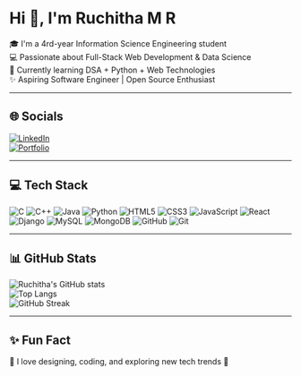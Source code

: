 # Hi 👋, I'm Ruchitha M R  

🎓 I'm a 4rd-year Information Science Engineering student  
💻 Passionate about Full-Stack Web Development & Data Science  
🌱 Currently learning DSA + Python + Web Technologies  
✨ Aspiring Software Engineer | Open Source Enthusiast  

---

## 🌐 Socials  
[![LinkedIn](https://img.shields.io/badge/LinkedIn-%230077B5.svg?logo=linkedin&logoColor=white)](https://linkedin.com/in/your-link-here)  
[![Portfolio](https://img.shields.io/badge/Portfolio-%23FF7139.svg?style=for-the-badge&logo=firefox&logoColor=white)](your-portfolio-link)

---

## 💻 Tech Stack  
![C](https://img.shields.io/badge/c-%2300599C.svg?style=for-the-badge&logo=c&logoColor=white)
![C++](https://img.shields.io/badge/c++-%2300599C.svg?style=for-the-badge&logo=c%2B%2B&logoColor=white)
![Java](https://img.shields.io/badge/java-%23ED8B00.svg?style=for-the-badge&logo=java&logoColor=white)
![Python](https://img.shields.io/badge/python-3670A0?style=for-the-badge&logo=python&logoColor=ffdd54)
![HTML5](https://img.shields.io/badge/html5-%23E34F26.svg?style=for-the-badge&logo=html5&logoColor=white)
![CSS3](https://img.shields.io/badge/css3-%231572B6.svg?style=for-the-badge&logo=css3&logoColor=white)
![JavaScript](https://img.shields.io/badge/javascript-%23323330.svg?style=for-the-badge&logo=javascript&logoColor=%23F7DF1E)
![React](https://img.shields.io/badge/react-%2320232a.svg?style=for-the-badge&logo=react&logoColor=%2361DAFB)
![Django](https://img.shields.io/badge/django-%23092E20.svg?style=for-the-badge&logo=django&logoColor=white)
![MySQL](https://img.shields.io/badge/mysql-%2300f.svg?style=for-the-badge&logo=mysql&logoColor=white)
![MongoDB](https://img.shields.io/badge/MongoDB-%234ea94b.svg?style=for-the-badge&logo=mongodb&logoColor=white)
![GitHub](https://img.shields.io/badge/github-%23121011.svg?style=for-the-badge&logo=github&logoColor=white)
![Git](https://img.shields.io/badge/git-%23F05033.svg?style=for-the-badge&logo=git&logoColor=white)

---

## 📊 GitHub Stats  
![Ruchitha's GitHub stats](https://github-readme-stats.vercel.app/api?username=ruchithaMR&show_icons=true&theme=radical)  
![Top Langs](https://github-readme-stats.vercel.app/api/top-langs/?username=ruchithaMR&layout=compact&theme=radical)  
![GitHub Streak](https://github-readme-streak-stats.herokuapp.com/?user=ruchithaMR&theme=radical)  

---

## ✨ Fun Fact  
🌸 I love designing, coding, and exploring new tech trends 🚀  

